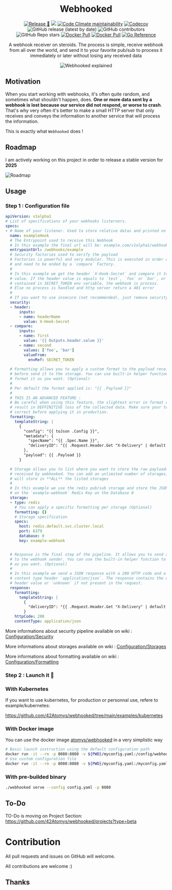 <h1 align="center">Webhooked</h1>

<p align="center"><a href="https://github.com/42Atomys/webhooked/actions/workflows/release.yaml"><img src="https://github.com/42Atomys/webhooked/actions/workflows/release.yaml/badge.svg" alt="Release 🎉"></a>
<a href="https://goreportcard.com/report/github.com/42atomys/webhooked"><img src="https://goreportcard.com/badge/github.com/42atomys/webhooked" /></a>
<a href="https://codeclimate.com/github/42Atomys/webhooked"><img alt="Code Climate maintainability" src="https://img.shields.io/codeclimate/maintainability/42Atomys/webhooked"></a>
<a href="https://codecov.io/gh/42Atomys/webhooked"><img alt="Codecov" src="https://img.shields.io/codecov/c/gh/42Atomys/webhooked?token=NSUZMDT9M9"></a>
<img src="https://img.shields.io/github/v/release/42atomys/webhooked?label=last%20release" alt="GitHub release (latest by date)">
<img src="https://img.shields.io/github/contributors/42Atomys/webhooked?color=blueviolet" alt="GitHub contributors">
<img src="https://img.shields.io/github/stars/42atomys/webhooked?color=blueviolet" alt="GitHub Repo stars">
<a href="https://hub.docker.com/r/atomys/webhooked"><img src="https://img.shields.io/docker/pulls/atomys/webhooked" alt="Docker Pull"></a>
<a href="https://hub.docker.com/r/atomys/webhooked"><img src="https://img.shields.io/docker/image-size/atomys/webhooked" alt="Docker Pull"></a>
<a href="https://pkg.go.dev/github.com/42atomys/webhooked"><img src="https://pkg.go.dev/badge/github.com/42atomys/webhooked.svg" alt="Go Reference"></a></p>
  
<p align="center">A webhook receiver on steroids. The process is simple, receive webhook from all over the world, and send it to your favorite pub/sub to process it immediately or later without losing any received data</p>

<p align="center"><img src="/.github/profile/webhooked.png" alt="Webhooked explained"></p>

## Motivation

When you start working with webhooks, it's often quite random, and sometimes what shouldn't happen, does. **One or more data sent by a webhook is lost because our service did not respond, or worse to crash**. That's why very often it's better to make a small HTTP server that only receives and conveys the information to another service that will process the information.

This is exactly what `Webhooked` does !

## Roadmap

I am actively working on this project in order to release a stable version for **2025**

![Roadmap](/.github/profile/roadmap.png)

## Usage

### Step 1 : Configuration file
```yaml
apiVersion: v1alpha1
# List of specifications of your webhooks listerners.
specs:
- # Name of your listener. Used to store relative datas and printed on log
  name: exampleHook
  # The Entrypoint used to receive this Webhook
  # In this example the final url will be: example.com/v1alpha1/webhooks/example
  entrypointUrl: /webhooks/example
  # Security factories used to verify the payload 
  # Factories is powerful and very modular. This is executed in order of declaration
  # and need to be ended by a `compare` Factory.
  #
  # In this example we get the header `X-Hook-Secret` and compare it to a static
  # value. If the header value is equals to `test`, `foo` or `bar`, or the value
  # contained in SECRET_TOKEN env variable, the webhook is process. 
  # Else no process is handled and http server return a 401 error
  #
  # If you want to use insecure (not recommended), just remove security property
  security:
  - header:
      inputs:
      - name: headerName
        value: X-Hook-Secret
  - compare:
      inputs:
      - name: first
        value: '{{ Outputs.header.value }}'
      - name: second
        values: ['foo', 'bar']
        valueFrom:
          envRef: SECRET_TOKEN
  
  # Formatting allows you to apply a custom format to the payload received
  # before send it to the storage. You can use built-in helper function to
  # format it as you want. (Optional)
  #
  # Per default the format applied is: "{{ .Payload }}"
  # 
  # THIS IS AN ADVANCED FEATURE :
  # Be careful when using this feature, the slightest error in format can
  # result in DEFFINITIVE loss of the collected data. Make sure your template is
  # correct before applying it in production.
  formatting:
    templateString: |
      {
        "config": "{{ toJson .Config }}",
        "metadata": {
          "specName": "{{ .Spec.Name }}",
          "deliveryID": "{{ .Request.Header.Get "X-Delivery" | default "unknown" }}"
        },
        "payload": {{ .Payload }}
      }

  # Storage allows you to list where you want to store the raw payloads
  # received by webhooked. You can add an unlimited number of storages, webhooked
  # will store in **ALL** the listed storages
  # 
  # In this example we use the redis pub/sub storage and store the JSON payload
  # on the `example-webhook` Redis Key on the Database 0
  storage:
  - type: redis
    # You can apply a specific formatting per storage (Optional)
    formatting: {}
    # Storage specification
    specs:
      host: redis.default.svc.cluster.local
      port: 6379
      database: 0
      key: example-webhook


  # Response is the final step of the pipeline. It allows you to send a response
  # to the webhook sender. You can use the built-in helper function to format it
  # as you want. (Optional)
  #
  # In this example we send a JSON response with a 200 HTTP code and a custom
  # content type header `application/json`. The response contains the deliveryID
  # header value or `unknown` if not present in the request.
  response:
    formatting:
      templateString: |
        {
          "deliveryID": "{{ .Request.Header.Get "X-Delivery" | default "unknown" }}"
        }
    httpCode: 200
    contentType: application/json
```

More informations about security pipeline available on wiki : [Configuration/Security](https://github.com/42Atomys/webhooked/wiki/Security)

More informations about storages available on wiki : [Configuration/Storages](https://github.com/42Atomys/webhooked/wiki/Storages)

More informations about formatting available on wiki : [Configuration/Formatting](https://github.com/42Atomys/webhooked/wiki/Formatting)

### Step 2 : Launch it 🚀
### With Kubernetes

If you want to use kubernetes, for production or personnal use, refere to example/kubernetes:

https://github.com/42Atomys/webhooked/tree/main/examples/kubernetes


### With Docker image

You can use the docker image [atomys/webhooked](https://hub.docker.com/r/atomys/webhooked) in a very simplistic way

```sh
# Basic launch instruction using the default configuration path
docker run -it --rm -p 8080:8080 -v ${PWD}/myconfig.yaml:/config/webhooked.yaml atomys/webhooked:latest
# Use custom configuration file
docker run -it --rm -p 8080:8080 -v ${PWD}/myconfig.yaml:/myconfig.yaml atomys/webhooked:latest serve --config /myconfig.yaml
```

### With pre-builded binary

```sh
./webhooked serve --config config.yaml -p 8080
```

## To-Do

TO-Do is moving on Project Section: https://github.com/42Atomys/webhooked/projects?type=beta

# Contribution

All pull requests and issues on GitHub will welcome.

All contributions are welcome :)

## Thanks
